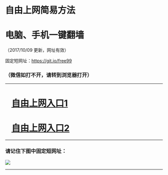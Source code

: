﻿# 自由上网简易方法

# 电脑、手机一键翻墙

（2017/10/09 更新，网址有效）

固定短网址：https://git.io/free99

### （微信如打不开，请转到浏览器打开）


***





# &nbsp;&nbsp; <a href="http://ft1415630755.fwq-tz-1001.info/fwqtz01.html?t=100900126038 " target="_blank">自由上网入口1</a>
# &nbsp;&nbsp; <a href="http://ft1529330328.fwq-tz-1002.info/fwqtz02.html?t=100900119770 " target="_blank">自由上网入口2</a>
***

### 请记住下图中固定短网址：

<img src="https://s3-us-west-2.amazonaws.com/fwq-1001/yjfq-20170905okok.png" /> 


***

